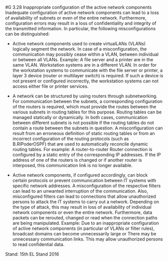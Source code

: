 #G 3.28 Inappropriate configuration of the active network components
Inadequate configuration of active network components can lead to a loss of availability of subnets or even of the entire network. Furthermore, configuration errors may result in a loss of confidentiality and integrity of the transmitted information. In particular, the following misconfigurations can be distinguished:

* Active network components used to create virtualLANs (VLANs) logically segment the network. In case of a misconfiguration, the communication may possibly cease within a VLAN, between individual or between all VLANs. Example: A file server and a printer are in the same VLAN. Workstation systems are in a different VLAN. In order for the workstation systems to communicate with the file server or printer, a layer 3 device (router or multilayer switch) is required. If such a device is not present or configured incorrectly, the workstation systems can not access either file or printer services.


* A network can be structured by using routers through subnetworking. For communication between the subnets, a corresponding configuration of the routers is required, which must provide the routes between the various subnets in routing tables for this purpose. Routing tables can be managed statically or dynamically. In both cases, communication between different subnets is not possible if the routing tables do not contain a route between the subnets in question. A misconfiguration can result from an erroneous definition of static routing tables or from an incorrect configuration of the routing protocols (such as B.RIPoderOSPF) that are used to automatically reconcile dynamic routing tables. For example: A router-to-router Router connection is configured by a static entry of the corresponding IP addresses. If the IP address of one of the routers is changed or if another router is interposed, this communication link is no longer available.
* Active network components, if configured accordingly, can block certain protocols or prevent communication between IT systems with specific network addresses. A misconfiguration of the respective filters can lead to an unwanted interruption of the communication. Also, misconfigured filters can lead to connections that allow unauthorized persons to attack the IT systems to carry out a network. Depending on the type of attack, this may result in loss of availability of individual network components or even the entire network. Furthermore, data packets can be rerouted, changed or read when the connection paths are being manipulated. Example: Due to an inappropriate configuration of active network components (in particular of VLANs or filter rules), broadcast domains can become unnecessarily large or There may be unnecessary communication links. This may allow unauthorized persons to read confidential data.


Stand: 15th EL Stand 2016



